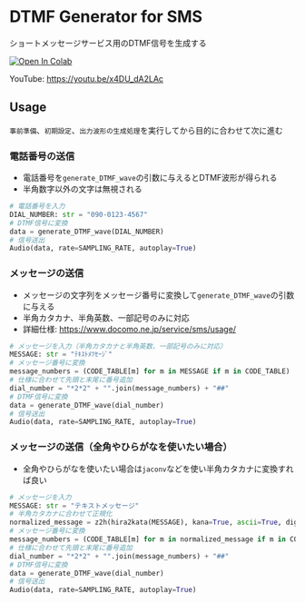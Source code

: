 # DTMF Generator for SMS

ショートメッセージサービス用のDTMF信号を生成する

<a href="https://colab.research.google.com/github/yoidea/DTMF-generator/blob/main/DTMF_generator.ipynb"><img data-canonical-src="https://colab.research.google.com/assets/colab-badge.svg" alt="Open In Colab" src="https://camo.githubusercontent.com/f5e0d0538a9c2972b5d413e0ace04cecd8efd828d133133933dfffec282a4e1b/68747470733a2f2f636f6c61622e72657365617263682e676f6f676c652e636f6d2f6173736574732f636f6c61622d62616467652e737667"></a>

YouTube: https://youtu.be/x4DU_dA2LAc

## Usage

`事前準備`、`初期設定`、`出力波形の生成処理`を実行してから目的に合わせて次に進む

### 電話番号の送信

- 電話番号を`generate_DTMF_wave`の引数に与えるとDTMF波形が得られる
- 半角数字以外の文字は無視される

```python
# 電話番号を入力
DIAL_NUMBER: str = "090-0123-4567"
# DTMF信号に変換
data = generate_DTMF_wave(DIAL_NUMBER)
# 信号送出
Audio(data, rate=SAMPLING_RATE, autoplay=True)
```

### メッセージの送信

- メッセージの文字列をメッセージ番号に変換して`generate_DTMF_wave`の引数に与える
- 半角カタカナ、半角英数、一部記号のみに対応
- 詳細仕様: https://www.docomo.ne.jp/service/sms/usage/

```python
# メッセージを入力（半角カタカナと半角英数、一部記号のみに対応）
MESSAGE: str = "ﾃｷｽﾄﾒﾂｾｰｼﾞ"
# メッセージ番号に変換
message_numbers = (CODE_TABLE[m] for m in MESSAGE if m in CODE_TABLE)
# 仕様に合わせて先頭と末尾に番号追加
dial_number = "*2*2" + "".join(message_numbers) + "##"
# DTMF信号に変換
data = generate_DTMF_wave(dial_number)
# 信号送出
Audio(data, rate=SAMPLING_RATE, autoplay=True)
```

### メッセージの送信（全角やひらがなを使いたい場合）

- 全角やひらがなを使いたい場合は`jaconv`などを使い半角カタカナに変換すれば良い

```python
# メッセージを入力
MESSAGE: str = "テキストメッセージ"
# 半角カタカナに合わせて正規化
normalized_message = z2h(hira2kata(MESSAGE), kana=True, ascii=True, digit=True)
# メッセージ番号に変換
message_numbers = (CODE_TABLE[m] for m in normalized_message if m in CODE_TABLE)
# 仕様に合わせて先頭と末尾に番号追加
dial_number = "*2*2" + "".join(message_numbers) + "##"
# DTMF信号に変換
data = generate_DTMF_wave(dial_number)
# 信号送出
Audio(data, rate=SAMPLING_RATE, autoplay=True)
```
